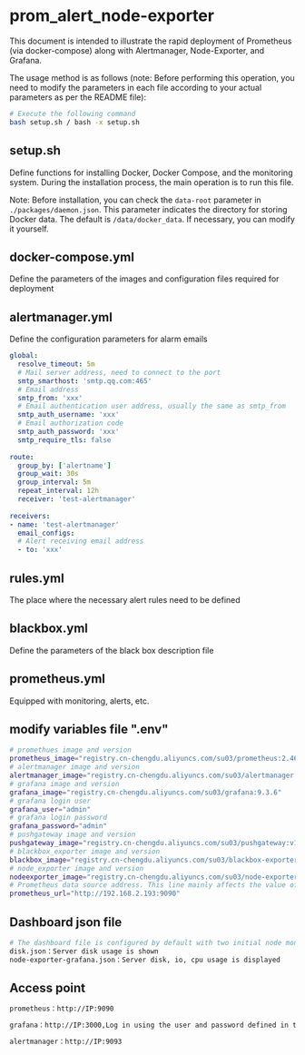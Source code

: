# prom_alert_node-exporter

This document is intended to illustrate the rapid deployment of Prometheus (via docker-compose) along with Alertmanager, Node-Exporter, and Grafana.

The usage method is as follows (note: Before performing this operation, you need to modify the parameters in each file according to your actual parameters as per the README file):

```bash
# Execute the following command
bash setup.sh / bash -x setup.sh
```

## setup.sh

Define functions for installing Docker, Docker Compose, and the monitoring system. During the installation process, the main operation is to run this file.

Note: Before installation, you can check the `data-root` parameter in `./packages/daemon.json`. This parameter indicates the directory for storing Docker data. The default is `/data/docker_data`. If necessary, you can modify it yourself.

## docker-compose.yml

Define the parameters of the images and configuration files required for deployment

## alertmanager.yml

Define the configuration parameters for alarm emails

```yaml
global:
  resolve_timeout: 5m
  # Mail server address, need to connect to the port
  smtp_smarthost: 'smtp.qq.com:465'   
  # Email address  
  smtp_from: 'xxx'        
  # Email authentication user address, usually the same as smtp_from        
  smtp_auth_username: 'xxx'
  # Email authorization code 
  smtp_auth_password: 'xxx'
  smtp_require_tls: false
 
route:
  group_by: ['alertname']
  group_wait: 30s
  group_interval: 5m
  repeat_interval: 12h
  receiver: 'test-alertmanager'
 
receivers:
- name: 'test-alertmanager'
  email_configs:
  # Alert receiving email address
  - to: 'xxx'  
```

## rules.yml

The place where the necessary alert rules need to be defined

## blackbox.yml

Define the parameters of the black box description file

## prometheus.yml

Equipped with monitoring, alerts, etc.

## modify variables file ".env"

```bash
# promethues image and version
prometheus_image="registry.cn-chengdu.aliyuncs.com/su03/prometheus:2.46.0-debian-11-r5"
# alertmanager image and version
alertmanager_image="registry.cn-chengdu.aliyuncs.com/su03/alertmanager:0.25.0-debian-11-r171"
# grafana image and version
grafana_image="registry.cn-chengdu.aliyuncs.com/su03/grafana:9.3.6"
# grafana login user
grafana_user="admin"
# grafana login password
grafana_password="admin"
# pushgateway image and version
pushgateway_image="registry.cn-chengdu.aliyuncs.com/su03/pushgateway:v1.6.2"
# blackbox_exporter image and version
blackbox_image="registry.cn-chengdu.aliyuncs.com/su03/blackbox-exporter:0.25.0"
# node_exporter image and version
nodeexporter_image="registry.cn-chengdu.aliyuncs.com/su03/node-exporter:1.6.1-debian-11-r8"
# Prometheus data source address. This line mainly affects the value of "datasources.url" in the file "./config/datasources.yaml".
prometheus_url="http://192.168.2.193:9090"
```

## Dashboard json file

```bash
# The dashboard file is configured by default with two initial node monitor panels.
disk.json：Server disk usage is shown
node-exporter-grafana.json：Server disk, io, cpu usage is displayed
```

## Access point

```bash
prometheus：http://IP:9090

grafana：http://IP:3000,Log in using the user and password defined in the `.env` file

alertmanager：http://IP:9093
```